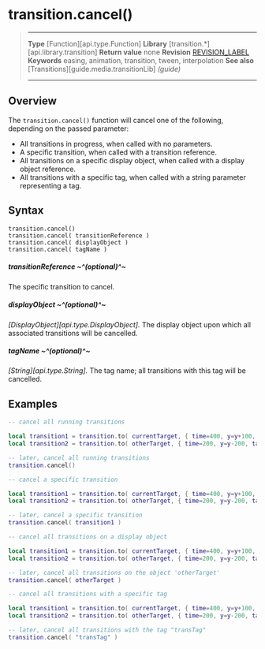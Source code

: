 # transition.cancel()

> --------------------- ------------------------------------------------------------------------------------------
> __Type__              [Function][api.type.Function]
> __Library__           [transition.*][api.library.transition]
> __Return value__      none
> __Revision__          [REVISION_LABEL](REVISION_URL)
> __Keywords__          easing, animation, transition, tween, interpolation
> __See also__			[Transitions][guide.media.transitionLib] _(guide)_
> --------------------- ------------------------------------------------------------------------------------------


## Overview

The `transition.cancel()` function will cancel one of the following, depending on the passed parameter:

* All transitions in progress, when called with no parameters.
* A specific transition, when called with a transition reference.
* All transitions on a specific display object, when called with a display object reference.
* All transitions with a specific tag, when called with a string parameter representing a tag.


## Syntax

	transition.cancel()
	transition.cancel( transitionReference )
	transition.cancel( displayObject )
	transition.cancel( tagName )

##### transitionReference ~^(optional)^~
The specific transition to cancel.

##### displayObject ~^(optional)^~
_[DisplayObject][api.type.DisplayObject]._ The display object upon which all associated transitions will be cancelled.

##### tagName ~^(optional)^~
_[String][api.type.String]._ The tag name; all transitions with this tag will be cancelled.


## Examples

``````lua
-- cancel all running transitions

local transition1 = transition.to( currentTarget, { time=400, y=y+100, iterations=5, tag="transTag" } )
local transition2 = transition.to( otherTarget, { time=200, y=y-200, tag="transTag" } )

-- later, cancel all running transitions
transition.cancel()
``````

``````lua
-- cancel a specific transition

local transition1 = transition.to( currentTarget, { time=400, y=y+100, iterations=5, tag="transTag" } )
local transition2 = transition.to( otherTarget, { time=200, y=y-200, tag="transTag" } )

-- later, cancel a specific transition
transition.cancel( transition1 )
``````

``````lua
-- cancel all transitions on a display object

local transition1 = transition.to( currentTarget, { time=400, y=y+100, iterations=5, tag="transTag" } )
local transition2 = transition.to( otherTarget, { time=200, y=y-200, tag="transTag" } )

-- later, cancel all transitions on the object 'otherTarget'
transition.cancel( otherTarget )
``````

``````lua
-- cancel all transitions with a specific tag

local transition1 = transition.to( currentTarget, { time=400, y=y+100, iterations=5, tag="transTag" } )
local transition2 = transition.to( otherTarget, { time=200, y=y-200, tag="transTag" } )

-- later, cancel all transitions with the tag "transTag"
transition.cancel( "transTag" )
``````